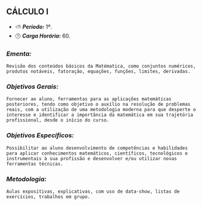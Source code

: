 ## CÁLCULO I

* :partly_sunny: ***Período:*** 1º.
* :clock3: ***Carga Horária:*** 60.
 
### *Ementa:* 
    Revisão dos conteúdos básicos da Matématica, como conjuntos numéricos, produtos notáveis, fatoração, equações, funções, limites, derivadas.
 
### *Objetivos Gerais:*
    Fornecer ao aluno, ferramentas para as aplicações matemáticas posteriores, tendo como objetivo o auxílio na resolução de problemas reais, com a utilização de uma metodologia moderna para que desperte o interesse e identificar a importância da matemática em sua trajetória profissional, desde o início do curso.
 
### *Objetivos Específicos:*
    Possibilitar ao aluno desenvolvimento de competências e habilidades para aplicar conhecimentos matemáticos, científicos, tecnológicos e instrumentais à sua profissão e desenvolver e/ou utilizar novas ferramentas técnicas.
 
### *Metodologia:*
    Aulas expositivas, explicativas, com uso de data-show, listas de exercícios, trabalhos em grupo.